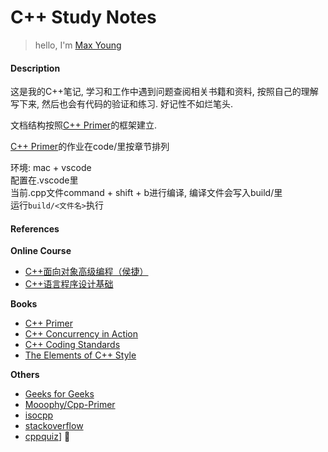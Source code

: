 # C++ Study Notes

> hello, I'm <a href="https://maxyoung.fun/">Max Young</a>

#### Description

这是我的C++笔记, 学习和工作中遇到问题查阅相关书籍和资料, 按照自己的理解写下来, 然后也会有代码的验证和练习. 好记性不如烂笔头.

文档结构按照[C++ Primer](https://book.douban.com/subject/10505113/)的框架建立.  

[C++ Primer](https://book.douban.com/subject/10505113/)的作业在code/里按章节排列

环境: mac + vscode  
配置在.vscode里  
当前.cpp文件command + shift + b进行编译, 编译文件会写入build/里  
运行`build/<文件名>`执行

#### References

**Online Course**
- [C++面向对象高级编程（侯捷）](https://www.youtube.com/watch?v=JItpuOsm35U&list=PL-X74YXt4LVZ137kKM5dNfCIC4tsScerb&index=3)
- [C++语言程序设计基础](https://www.xuetangx.com/course/THU08091000247/10322314)

**Books**
- [C++ Primer](https://book.douban.com/subject/10505113/)
- [C++ Concurrency in Action](https://book.douban.com/subject/27036085/)
- [C++ Coding Standards](https://book.douban.com/subject/1459007/)
- [The Elements of C++ Style](https://book.douban.com/subject/1863985/)

**Others**

- [Geeks for Geeks](https://www.geeksforgeeks.org/c-plus-plus/)
- [Mooophy/Cpp-Primer](https://github.com/Mooophy/Cpp-Primer)
- [isocpp](https://isocpp.org/wiki/faq/coding-standards)
- [stackoverflow](https://stackoverflow.com/questions/388242/the-definitive-c-book-guide-and-list/388282#388282)
- [cppquiz](https://cppquiz.org)]
